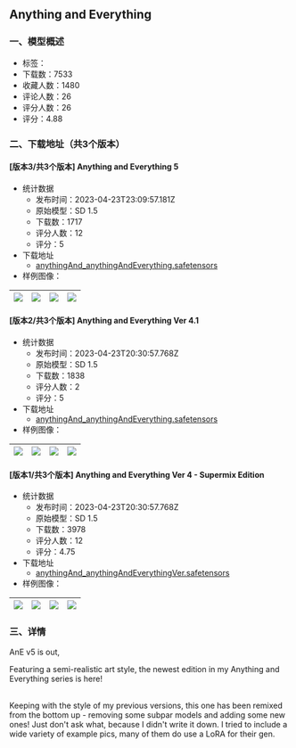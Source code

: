 ## Anything and Everything
### 一、模型概述

- 标签：
- 下载数：7533
- 收藏人数：1480
- 评论人数：26
- 评分人数：26
- 评分：4.88

### 二、下载地址（共3个版本）

#### [版本3/共3个版本] Anything and Everything 5

- 统计数据
  - 发布时间：2023-04-23T23:09:57.181Z
  - 原始模型：SD 1.5
  - 下载数：1717
  - 评分人数：12
  - 评分：5
- 下载地址
  - [anythingAnd_anythingAndEverything.safetensors](https://civitai.com/api/download/models/53539)
- 样例图像：

| <img src="https://image.civitai.com/xG1nkqKTMzGDvpLrqFT7WA/3fa8a7ab-678b-4760-7875-ed90be948400/width=450/579450.jpeg" /> | <img src="https://image.civitai.com/xG1nkqKTMzGDvpLrqFT7WA/3dba0658-a991-4e10-2b46-32ed1a5aa600/width=450/579446.jpeg" /> | <img src="https://image.civitai.com/xG1nkqKTMzGDvpLrqFT7WA/c7e0d5c0-5711-4d9b-da4a-343c2ae53000/width=450/580183.jpeg" /> | <img src="https://image.civitai.com/xG1nkqKTMzGDvpLrqFT7WA/b1407b0b-0b61-4296-c43e-8066aa2e0100/width=450/580216.jpeg" /> |
| ---- | ---- | ---- | ---- |

#### [版本2/共3个版本] Anything and Everything Ver 4.1

- 统计数据
  - 发布时间：2023-04-23T20:30:57.768Z
  - 原始模型：SD 1.5
  - 下载数：1838
  - 评分人数：2
  - 评分：5
- 下载地址
  - [anythingAnd_anythingAndEverything.safetensors](https://civitai.com/api/download/models/30285)
- 样例图像：

| <img src="https://image.civitai.com/xG1nkqKTMzGDvpLrqFT7WA/b9fbf919-0f1b-4e1c-5ca9-2a445fa9d500/width=450/343833.jpeg" /> | <img src="https://image.civitai.com/xG1nkqKTMzGDvpLrqFT7WA/e57ffeea-d910-4b99-c85a-4e2b36cccd00/width=450/343832.jpeg" /> | <img src="https://image.civitai.com/xG1nkqKTMzGDvpLrqFT7WA/74ba5d6f-befa-46be-d116-156b0d488e00/width=450/343831.jpeg" /> | <img src="https://image.civitai.com/xG1nkqKTMzGDvpLrqFT7WA/7d26329d-8f63-4fd4-09cd-438951bc5b00/width=450/343830.jpeg" /> |
| ---- | ---- | ---- | ---- |

#### [版本1/共3个版本] Anything and Everything Ver 4 - Supermix Edition

- 统计数据
  - 发布时间：2023-04-23T20:30:57.768Z
  - 原始模型：SD 1.5
  - 下载数：3978
  - 评分人数：12
  - 评分：4.75
- 下载地址
  - [anythingAnd_anythingAndEverythingVer.safetensors](https://civitai.com/api/download/models/8365)
- 样例图像：

| <img src="https://image.civitai.com/xG1nkqKTMzGDvpLrqFT7WA/c9904e3e-cf6f-4937-8e4e-06c107d63300/width=450/79418.jpeg" /> | <img src="https://image.civitai.com/xG1nkqKTMzGDvpLrqFT7WA/f4f05592-9139-4e6c-8a28-f141d0030c00/width=450/79354.jpeg" /> | <img src="https://image.civitai.com/xG1nkqKTMzGDvpLrqFT7WA/c6635ee4-4081-444e-901a-dea436dc3a00/width=450/79352.jpeg" /> | <img src="https://image.civitai.com/xG1nkqKTMzGDvpLrqFT7WA/b196a4ce-2ba9-4686-5b5d-e92e678f5f00/width=450/79349.jpeg" /> |
| ---- | ---- | ---- | ---- |


### 三、详情
<p>AnE v5 is out,</p><p></p><p>Featuring a semi-realistic art style, the newest edition in my Anything and Everything series is here!</p><p><br />Keeping with the style of my previous versions, this one has been remixed from the bottom up - removing some subpar models and adding some new ones! Just don't ask what, because I didn't write it down. I tried to include a wide variety of example pics, many of them do use a LoRA for their gen.</p>